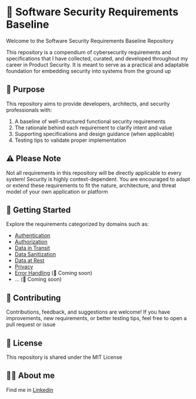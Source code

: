 # 🔐 Software Security Requirements Baseline

Welcome to the Software Security Requirements Baseline Repository

This repository is a compendium of cybersecurity requirements and specifications that I have collected, curated, and developed throughout my career in Product Security. It is meant to serve as a practical and adaptable foundation for embedding security into systems from the ground up


## 📘 Purpose

This repository aims to provide developers, architects, and security professionals with:

1. A baseline of well-structured functional security requirements
2. The rationale behind each requirement to clarify intent and value
3. Supporting specifications and design guidance (when applicable)
4. Testing tips to validate proper implementation


## ⚠️ Please Note

Not all requirements in this repository will be directly applicable to every system! Security is highly context-dependent. You are encouraged to adapt or extend these requirements to fit the nature, architecture, and threat model of your own application or platform


## 📌 Getting Started

Explore the requirements categorized by domains such as:

- [Authentication](FunctionalRequirements/Authentication/Readme.md)
- [Authorization](FunctionalRequirements/Authorization/Readme.md)
- [Data in Transit](FunctionalRequirements/DataInTransit/Readme.md) 
- [Data Sanitization](FunctionalRequirements/DataSanitization/Readme.md) 
- [Data at Rest](FunctionalRequirements/DataAtRest/Readme.md) 
- [Privacy](FunctionalRequirements/Privacy/Readme.md)
- [Error Handling](FunctionalRequirements/ErrorHandling/Readme.md) (🚧 Coming soon)
- ... (🚧 Coming soon)


## 🤝 Contributing

Contributions, feedback, and suggestions are welcome! If you have improvements, new requirements, or better testing tips, feel free to open a pull request or issue


## 📜 License

This repository is shared under the MIT License


## 👨‍🎓 About me

Find me in [Linkedin](https://www.linkedin.com/in/drcarles/) 

